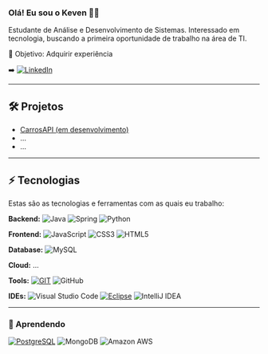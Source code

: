 ### Olá! Eu sou o Keven ✌🏼

Estudante de Análise e Desenvolvimento de Sistemas. Interessado em tecnologia, buscando a primeira oportunidade de trabalho na área de TI.

🎯 Objetivo: Adquirir experiência


➡️ [![LinkedIn](https://img.shields.io/badge/LinkedIn-0077B5?style=for-the-badge&logo=linkedin&logoColor=white)](http://www.linkedin.com/in/keven-dos-santos-costa)

<hr>

## 🛠️ Projetos
- [CarrosAPI (em desenvolvimento)](https://github.com/Keven-Costa/api-carros)
- ...
- ...

<hr>

## ⚡ Tecnologias

Estas são as tecnologias e ferramentas com as quais eu trabalho:

**Backend:**  ![Java](https://img.shields.io/badge/Java-ED8B00?style=for-the-badge&logo=openjdk&logoColor=white) ![Spring](https://img.shields.io/badge/Spring-6DB33F?style=for-the-badge&logo=spring&logoColor=white) ![Python](https://img.shields.io/badge/Python-3776AB?style=for-the-badge&logo=python&logoColor=white)


**Frontend:** ![JavaScript](https://img.shields.io/badge/JavaScript-F7DF1E?style=for-the-badge&logo=javascript&logoColor=black) ![CSS3](https://img.shields.io/badge/CSS3-1572B6?style=for-the-badge&logo=css3&logoColor=white) ![HTML5](https://img.shields.io/badge/HTML5-E34F26?style=for-the-badge&logo=html5&logoColor=white)


**Database:** ![MySQL](https://img.shields.io/badge/MySQL-00000F?style=for-the-badge&logo=mysql&logoColor=white)

**Cloud:** ...

**Tools:** [![GIT](https://img.shields.io/badge/GIT-E44C30?style=for-the-badge&logo=git&logoColor=white)](https://git-scm.com) ![GitHub](https://img.shields.io/badge/GitHub-100000?style=for-the-badge&logo=github&logoColor=white) 



**IDEs:** ![Visual Studio Code](https://img.shields.io/badge/Visual_Studio_Code-0078D4?style=for-the-badge&logo=visual%20studio%20code&logoColor=white) [![Eclipse](https://img.shields.io/badge/Eclipse-2C2255?style=for-the-badge&logo=eclipse&logoColor=white)](https://www.eclipse.org) ![IntelliJ IDEA](https://img.shields.io/badge/IntelliJ_IDEA-000000.svg?style=for-the-badge&logo=intellij-idea&logoColor=white)

<hr>

### 📝 Aprendendo

[![PostgreSQL](https://img.shields.io/badge/PostgreSQL-316192?style=for-the-badge&logo=postgresql&logoColor=white)](https://www.postgresql.org) ![MongoDB](https://img.shields.io/badge/MongoDB-4EA94B?style=for-the-badge&logo=mongodb&logoColor=white) ![Amazon AWS](https://img.shields.io/badge/Amazon_AWS-232F3E?style=for-the-badge&logo=amazon-aws&logoColor=white)
